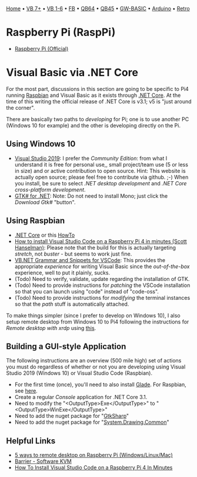 [Home](https://gotbasic.com) • [VB 7+](vb.md) • [VB 1-6](vb6.md) • [FB](freebasic.md) • [QB64](qb64.md) • [QB45](qb.md) • [GW-BASIC](gw-basic.md) • [Arduino](avr.md) • [Retro](micros.md)

# Raspberry Pi (RaspPi)

- [Raspberry Pi (Official)](https://www.raspberrypi.org/)

# Visual Basic via .NET Core

For the most part, discussions in this section are going to be specific to Pi4 running [Raspbian](https://www.raspbian.org) and Visual Basic as it exists through [.NET Core](https://dotnet.microsoft.com). At the time of this writing the official release of .NET Core is v3.1; v5 is "just around the corner".

There are basically two paths to *developing* for Pi; one is to use another PC (Windows 10 for example) and the other is developing directly on the Pi.  

## Using Windows 10

- [Visual Studio 2019](https://visualstudio.microsoft.com/vs/): I prefer the *Community Edition*: from what I understand it is free for personal use,, small project/team use (5 or less in size) and or active contribution to open source.  Hint: This website is actually open source; please feel free to contribute via github. ;-)  When you install, be sure to select *.NET desktop development* and *.NET Core cross-platform development*.
- [GTK# for .NET](https://www.mono-project.com/download/stable/): Note: Do not need to install Mono; just click the *Download Gtk#* "button".

## Using Raspbian

- [.NET Core](https://docs.microsoft.com/en-us/dotnet/core/install/linux-debian) or this [HowTo](https://elbruno.com/2019/12/30/raspberypi-how-to-install-net-core-3-1-in-a-raspberry-pi-4/)
- [How to install Visual Studio Code on a Raspberry Pi 4 in minutes (Scott Hanselman)](https://www.hanselman.com/blog/HowToInstallVisualStudioCodeOnARaspberryPi4InMinutes.aspx): Please note that the build for this is actually targeting *stretch*, not *buster* - but seems to work just fine.
- [VB.NET Grammar and Snippets for VSCode](https://marketplace.visualstudio.com/items?itemName=gordonwalkedby.vbnet): This provides the appropriate *experience* for writing Visual Basic since the *out-of-the-box* experience, well to put it plainly, sucks.
- (Todo) Need to verify, validate, update regarding the installation of GTK.
- (Todo) Need to provide instructions for *patching* the VSCode installation so that you can launch using "code" instead of "code-oss".
- (Todo) Need to provide instructions for *modifying* the terminal instances so that the *path* stuff is automatically attached.

To make things simpler (since I prefer to develop on Windows 10), I also setup remote desktop from Windows 10 to Pi4 following the instructions for *Remote desktop with xrdp* using [this](https://raspberrytips.com/remote-desktop-raspberry-pi/).

## Building a GUI-style Application

The following instructions are an overview (500 mile high) set of actions you must do regardless of whether or not you are developing using Visual Studio 2019 (Windows 10) or Visual Studio Code (Raspbian).

- For the first time (once), you'll need to also install [Glade](https://glade.gnome.org). For Raspbian, see [here](https://snapcraft.io/install/glade/raspbian).
- Create a regular *Console* application for .NET Core 3.1.
- Need to modify the "&lt;OutputType&gt;Exe&lt;/OutputType&gt;" to "&lt;OutputType&gt;WinExe&lt;/OutputType&gt;"
- Need to add the nuget package for "[GtkSharp](https://www.nuget.org/packages/GtkSharp)"
- Need to add the nuget package for "[System.Drawing.Common](https://www.nuget.org/packages/System.Drawing.Common/4.7.0)"

## Helpful Links

- [5 ways to remote desktop on Raspberry Pi (Windows/Linux/Mac)](https://raspberrytips.com/remote-desktop-raspberry-pi/)
- [Barrier - Software KVM](https://github.com/debauchee/barrier/releases/tag/v2.3.2)
- [How To Install Visual Studio Code on a Raspberry Pi 4 In Minutes](https://www.hanselman.com/blog/HowToInstallVisualStudioCodeOnARaspberryPi4InMinutes.aspx)